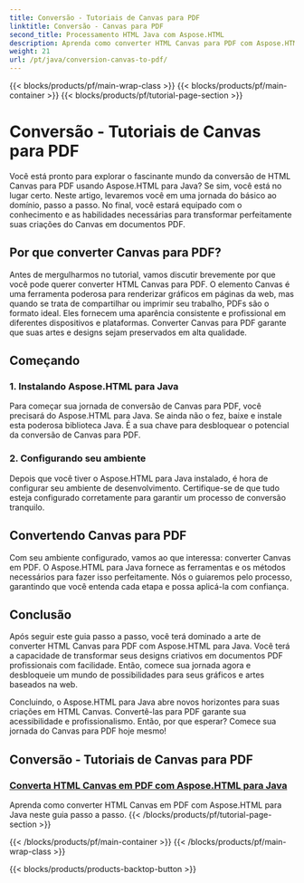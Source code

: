 ```yaml
---
title: Conversão - Tutoriais de Canvas para PDF
linktitle: Conversão - Canvas para PDF
second_title: Processamento HTML Java com Aspose.HTML
description: Aprenda como converter HTML Canvas para PDF com Aspose.HTML para Java neste guia abrangente. Domine a arte da transformação digital!
weight: 21
url: /pt/java/conversion-canvas-to-pdf/
---
```


{{< blocks/products/pf/main-wrap-class >}}
{{< blocks/products/pf/main-container >}}
{{< blocks/products/pf/tutorial-page-section >}}

# Conversão - Tutoriais de Canvas para PDF


Você está pronto para explorar o fascinante mundo da conversão de HTML Canvas para PDF usando Aspose.HTML para Java? Se sim, você está no lugar certo. Neste artigo, levaremos você em uma jornada do básico ao domínio, passo a passo. No final, você estará equipado com o conhecimento e as habilidades necessárias para transformar perfeitamente suas criações do Canvas em documentos PDF.

## Por que converter Canvas para PDF?

Antes de mergulharmos no tutorial, vamos discutir brevemente por que você pode querer converter HTML Canvas para PDF. O elemento Canvas é uma ferramenta poderosa para renderizar gráficos em páginas da web, mas quando se trata de compartilhar ou imprimir seu trabalho, PDFs são o formato ideal. Eles fornecem uma aparência consistente e profissional em diferentes dispositivos e plataformas. Converter Canvas para PDF garante que suas artes e designs sejam preservados em alta qualidade.

## Começando

### 1. Instalando Aspose.HTML para Java

Para começar sua jornada de conversão de Canvas para PDF, você precisará do Aspose.HTML para Java. Se ainda não o fez, baixe e instale esta poderosa biblioteca Java. É a sua chave para desbloquear o potencial da conversão de Canvas para PDF.

### 2. Configurando seu ambiente

Depois que você tiver o Aspose.HTML para Java instalado, é hora de configurar seu ambiente de desenvolvimento. Certifique-se de que tudo esteja configurado corretamente para garantir um processo de conversão tranquilo.

## Convertendo Canvas para PDF

Com seu ambiente configurado, vamos ao que interessa: converter Canvas em PDF. O Aspose.HTML para Java fornece as ferramentas e os métodos necessários para fazer isso perfeitamente. Nós o guiaremos pelo processo, garantindo que você entenda cada etapa e possa aplicá-la com confiança.

## Conclusão

Após seguir este guia passo a passo, você terá dominado a arte de converter HTML Canvas para PDF com Aspose.HTML para Java. Você terá a capacidade de transformar seus designs criativos em documentos PDF profissionais com facilidade. Então, comece sua jornada agora e desbloqueie um mundo de possibilidades para seus gráficos e artes baseados na web.

Concluindo, o Aspose.HTML para Java abre novos horizontes para suas criações em HTML Canvas. Convertê-las para PDF garante sua acessibilidade e profissionalismo. Então, por que esperar? Comece sua jornada do Canvas para PDF hoje mesmo!
## Conversão - Tutoriais de Canvas para PDF
### [Converta HTML Canvas em PDF com Aspose.HTML para Java](./canvas-to-pdf/)
Aprenda como converter HTML Canvas em PDF com Aspose.HTML para Java neste guia passo a passo.
{{< /blocks/products/pf/tutorial-page-section >}}

{{< /blocks/products/pf/main-container >}}
{{< /blocks/products/pf/main-wrap-class >}}

{{< blocks/products/products-backtop-button >}}
